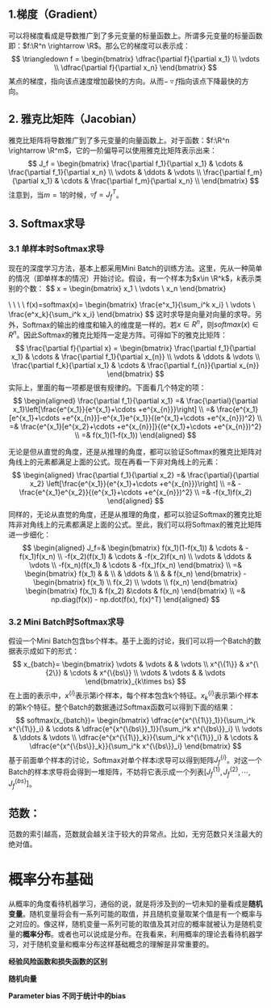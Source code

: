 ## 1.梯度（Gradient）

可以将梯度看成是导数推广到了多元变量的标量函数上。所谓多元变量的标量函数即：$f:\R^n \rightarrow \R$。那么它的梯度可以表示成：
$$
\triangledown f =
\begin{bmatrix}
\dfrac{\partial f}{\partial x_1} \\
\vdots \\
\dfrac{\partial f}{\partial x_n}
\end{bmatrix}
$$
某点的梯度，指向该点速度增加最快的方向。从而$-\triangledown f$指向该点下降最快的方向。

## 2. 雅克比矩阵（Jacobian）

雅克比矩阵将导数推广到了多元变量的向量函数上。对于函数：$f:\R^n \rightarrow \R^m$，它的一阶偏导可以使用雅克比矩阵表示出来：
$$
J_f =
\begin{bmatrix}
    \frac{\partial f_1}{\partial x_1} & \cdots & \frac{\partial f_1}{\partial x_n} \\
    \vdots & \ddots & \vdots \\
    \frac{\partial f_m}{\partial x_1} & \cdots & \frac{\partial f_m}{\partial x_n} \\
\end{bmatrix}
$$
注意到，当$m=1$的时候，$\triangledown f=J^T_f$。

## 3. Softmax求导

### 3.1 单样本时Softmax求导

现在的深度学习方法，基本上都采用Mini Batch的训练方法。这里，先从一种简单的情况（即单样本的情况）开始讨论。假设，有一个样本为$x\in \R^k$，$k$表示类别的个数：
$$
x = 
\begin{bmatrix}
x_1 \\
\vdots \\
x_n
\end{bmatrix}

\ \ \ \ 
f(x)=softmax(x)=
\begin{bmatrix}
\frac{e^x_1}{\sum_i^k x_i} \\
\vdots \\
\frac{e^x_k}{\sum_i^k x_i}
\end{bmatrix}
$$
这时求导是向量对向量的求导。另外，Softmax的输出的维度和输入的维度是一样的。若$x \in R^n$，则$softmax(x) \in R^n$。因此Softmax​的雅克比矩阵一定是方阵。可得如下的雅克比矩阵：
$$
\frac{\partial f}{\partial x} =
\begin{bmatrix}
\frac{\partial f_1}{\partial x_1} & \cdots & \frac{\partial f_1}{\partial x_{n}} \\
\vdots & \ddots & \vdots \\
\frac{\partial f_k}{\partial x_1} & \cdots & \frac{\partial f_{n}}{\partial x_{n}}
\end{bmatrix}
$$
实际上，里面的每一项都是很有规律的。下面看几个特定的项：
$$
\begin{aligned}
\frac{\partial f_1}{\partial x_1} 
=& \frac{\partial}{\partial x_1}\left[\frac{e^{x_1}}{e^{x_1}+\cdots +e^{x_{n}}}\right] 
\\
=& \frac{e^{x_1}[e^{x_1}+\cdots +e^{x_{n}}]-e^{x_1}e^{x_1}}{(e^{x_1}+\cdots +e^{x_{n}})^2} \\
=& \frac{e^{x_1}[e^{x_2}+\cdots +e^{x_{n}}]}{(e^{x_1}+\cdots +e^{x_{n}})^2} \\
=& f(x_1)(1-f(x_1))
\end{aligned}
$$

无论是但从直觉的角度，还是从推理的角度，都可以验证Softmax的雅克比矩阵对角线上的元素都满足上面的公式。现在再看一下非对角线上的元素：
$$
\begin{aligned}
\frac{\partial f_1}{\partial x_2} =& \frac{\partial}{\partial x_2} 
    \left[\frac{e^{x_1}}{e^{x_1}+\cdots +e^{x_{n}}}\right] \\
=& -\frac{e^{x_1}e^{x_2}}{(e^{x_1}+\cdots +e^{x_{n}})^2} \\
=& -f(x_1)f(x_2)
\end{aligned}
$$
同样的，无论从直觉的角度，还是从推理的角度，都可以验证Softmax的雅克比矩阵非对角线上的元素都满足上面的公式。至此，我们可以将Softmax的雅克比矩阵进一步细化：
$$
\begin{aligned}
J_f=&
\begin{bmatrix}
f(x_1)(1-f(x_1)) & \cdots & -f(x_1)f(x_n) \\
-f(x_2)(f(x_1) & \cdots & -f(x_2)f(x_n) \\
\vdots & \ddots & \vdots \\
-f(x_n)(f(x_1) & \cdots & -f(x_)f(x_n) 
\end{bmatrix} \\
=&
\begin{bmatrix}
f(x_1) & & \\
 & \ddots & \\
 & & f(x_n)
\end{bmatrix} - 
\begin{bmatrix}
f(x_1) \\
f(x_2) \\
\vdots \\
f(x_n)
\end{bmatrix}
\begin{bmatrix}
f(x_1) & f(x_2) &\cdots & f(x_n)
\end{bmatrix} \\
=& np.diag(f(x)) - np.dot(f(x), f(x)^T)
\end{aligned}
$$

### 3.2 Mini Batch时Softmax求导

假设一个Mini Batch包含bs个样本。基于上面的讨论，我们可以将一个Batch的数据表示成如下的形式：
$$
x_{batch}=
\begin{bmatrix}
\vdots & \vdots & & \vdots \\
x^{\{1\}} & x^{\{2\}} & \cdots & x^{\{bs\}} \\
\vdots & \vdots & & \vdots
\end{bmatrix}_{k\times bs}
$$
在上面的表示中，$x^{\{i\}}$表示第i个样本，每个样本包含k个特征。$x^{\{i\}}_k$表示第i个样本的第k个特征。整个Batch的数据通过Softmax函数可以得到下面的结果：
$$
softmax(x_{batch})=
\begin{bmatrix}
\dfrac{e^{x^{\{1\}}_1}}{\sum_i^k x^{\{1\}}_i} & \cdots & \dfrac{e^{x^{\{bs\}}_1}}{\sum_i^k x^{\{bs\}}_i} \\
\vdots & \ddots & \vdots \\
\dfrac{e^{x^{\{1\}}_k}}{\sum_i^k x^{\{1\}}_i} & \cdots & \dfrac{e^{x^{\{bs\}}_k}}{\sum_i^k x^{\{bs\}}_i}
\end{bmatrix}
$$
基于前面单个样本的讨论，Softmax对单个样本i求导可以得到矩阵$J_f^{\{i\}}$。对这一个Batch的样本求导将会得到一堆矩阵，不妨将它表示成一个列表$[J_f^{\{1\}}, J_f^{\{2\}}, \cdots, J_f^{\{bs\}}]$。

## 范数：

范数的索引越高，范数就会越关注于较大的异常点。比如，无穷范数只关注最大的绝对值。

# 概率分布基础

从概率的角度看待机器学习，通俗的说，就是将涉及到的一切未知的量看成是**随机变量**。随机变量将会有一系列可能的取值，并且随机变量取某个值是有一个概率与之对应的。像这样，随机变量一系列可能的取值及其对应的概率就被认为是随机变量的**概率分布**。或者也可以说成是分布。在我看来，利用概率的理论去看待机器学习，对于随机变量和概率分布这样基础概念的理解是非常重要的。



**经验风险函数和损失函数的区别**

**随机向量**

**Parameter bias 不同于统计中的bias**

